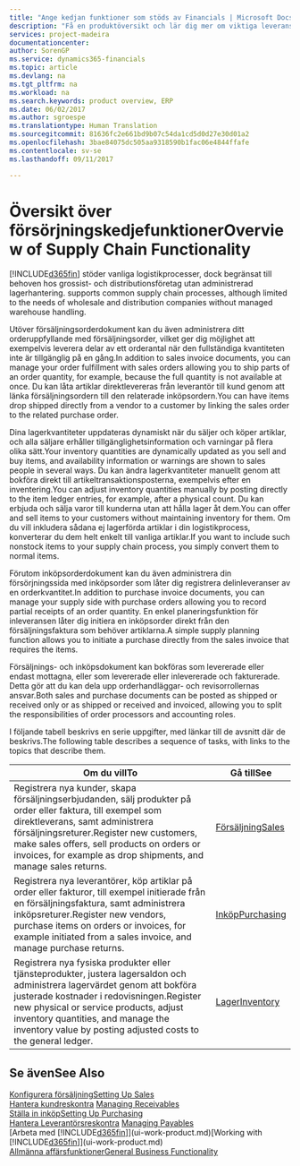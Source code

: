 ```yaml
---
title: "Ange kedjan funktioner som stöds av Financials | Microsoft Docs"
description: "Få en produktöversikt och lär dig mer om viktiga leveranskedjebegrepp och processer som ingår i ERP-lösningen."
services: project-madeira
documentationcenter: 
author: SorenGP
ms.service: dynamics365-financials
ms.topic: article
ms.devlang: na
ms.tgt_pltfrm: na
ms.workload: na
ms.search.keywords: product overview, ERP
ms.date: 06/02/2017
ms.author: sgroespe
ms.translationtype: Human Translation
ms.sourcegitcommit: 81636fc2e661bd9b07c54da1cd5d0d27e30d01a2
ms.openlocfilehash: 3bae84075dc505aa9318590b1fac06e4844ffafe
ms.contentlocale: sv-se
ms.lasthandoff: 09/11/2017

---
```

# <a name="overview-of-supply-chain-functionality"></a><span data-ttu-id="39e56-103">Översikt över försörjningskedjefunktioner</span><span class="sxs-lookup"><span data-stu-id="39e56-103">Overview of Supply Chain Functionality</span></span>
[!INCLUDE[d365fin](includes/d365fin_md.md)]<span data-ttu-id="39e56-104"> stöder vanliga logistikprocesser, dock begränsat till behoven hos grossist- och distributionsföretag utan administrerad lagerhantering.</span><span class="sxs-lookup"><span data-stu-id="39e56-104"> supports common supply chain processes, although limited to the needs of wholesale and distribution companies without managed warehouse handling.</span></span>

<span data-ttu-id="39e56-105">Utöver försäljningsorderdokument kan du även administrera ditt orderuppfyllande med försäljningsorder, vilket ger dig möjlighet att exempelvis leverera delar av ett orderantal när den fullständiga kvantiteten inte är tillgänglig på en gång.</span><span class="sxs-lookup"><span data-stu-id="39e56-105">In addition to sales invoice documents, you can manage your order fulfillment with sales orders allowing you to ship parts of an order quantity, for example, because the full quantity is not available at once.</span></span> <span data-ttu-id="39e56-106">Du kan låta artiklar direktlevereras från leverantör till kund genom att länka försäljningsordern till den relaterade inköpsordern.</span><span class="sxs-lookup"><span data-stu-id="39e56-106">You can have items drop shipped directly from a vendor to a customer by linking the sales order to the related purchase order.</span></span>

<span data-ttu-id="39e56-107">Dina lagerkvantiteter uppdateras dynamiskt när du säljer och köper artiklar, och alla säljare erhåller tillgänglighetsinformation och varningar på flera olika sätt.</span><span class="sxs-lookup"><span data-stu-id="39e56-107">Your inventory quantities are dynamically updated as you sell and buy items, and availability information or warnings are shown to sales people in several ways.</span></span> <span data-ttu-id="39e56-108">Du kan ändra lagerkvantiteter manuellt genom att bokföra direkt till artikeltransaktionsposterna, exempelvis efter en inventering.</span><span class="sxs-lookup"><span data-stu-id="39e56-108">You can adjust inventory quantities manually by posting directly to the item ledger entries, for example, after a physical count.</span></span> <span data-ttu-id="39e56-109">Du kan erbjuda och sälja varor till kunderna utan att hålla lager åt dem.</span><span class="sxs-lookup"><span data-stu-id="39e56-109">You can offer and sell items to your customers without maintaining inventory for them.</span></span> <span data-ttu-id="39e56-110">Om du vill inkludera sådana ej lagerförda artiklar i din logistikprocess, konverterar du dem helt enkelt till vanliga artiklar.</span><span class="sxs-lookup"><span data-stu-id="39e56-110">If you want to include such nonstock items to your supply chain process, you simply convert them to normal items.</span></span>

<span data-ttu-id="39e56-111">Förutom inköpsorderdokument kan du även administrera din försörjningssida med inköpsorder som låter dig registrera delinleveranser av en orderkvantitet.</span><span class="sxs-lookup"><span data-stu-id="39e56-111">In addition to purchase invoice documents, you can manage your supply side with purchase orders allowing you to record partial receipts of an order quantity.</span></span> <span data-ttu-id="39e56-112">En enkel planeringsfunktion för inleveransen låter dig initiera en inköpsorder direkt från den försäljningsfaktura som behöver artiklarna.</span><span class="sxs-lookup"><span data-stu-id="39e56-112">A simple supply planning function allows you to initiate a purchase directly from the sales invoice that requires the items.</span></span>

<span data-ttu-id="39e56-113">Försäljnings- och inköpsdokument kan bokföras som levererade eller endast mottagna, eller som levererade eller inlevererade och fakturerade. Detta gör att du kan dela upp orderhandläggar- och revisorrollernas ansvar.</span><span class="sxs-lookup"><span data-stu-id="39e56-113">Both sales and purchase documents can be posted as shipped or received only or as shipped or received and invoiced, allowing you to split the responsibilities of order processors and accounting roles.</span></span>

<span data-ttu-id="39e56-114">I följande tabell beskrivs en serie uppgifter, med länkar till de avsnitt där de beskrivs.</span><span class="sxs-lookup"><span data-stu-id="39e56-114">The following table describes a sequence of tasks, with links to the topics that describe them.</span></span>

| <span data-ttu-id="39e56-115">Om du vill</span><span class="sxs-lookup"><span data-stu-id="39e56-115">To</span></span> | <span data-ttu-id="39e56-116">Gå till</span><span class="sxs-lookup"><span data-stu-id="39e56-116">See</span></span> |
| --- | --- |
| <span data-ttu-id="39e56-117">Registrera nya kunder, skapa försäljningserbjudanden, sälj produkter på order eller faktura, till exempel som direktleverans, samt administrera försäljningsreturer.</span><span class="sxs-lookup"><span data-stu-id="39e56-117">Register new customers, make sales offers, sell products on orders or invoices, for example as drop shipments, and manage sales returns.</span></span> |[<span data-ttu-id="39e56-118">Försäljning</span><span class="sxs-lookup"><span data-stu-id="39e56-118">Sales</span></span>](sales-manage-sales.md) |
| <span data-ttu-id="39e56-119">Registrera nya leverantörer, köp artiklar på order eller fakturor, till exempel initierade från en försäljningsfaktura, samt administrera inköpsreturer.</span><span class="sxs-lookup"><span data-stu-id="39e56-119">Register new vendors, purchase items on orders or invoices, for example initiated from a sales invoice, and manage purchase returns.</span></span> |[<span data-ttu-id="39e56-120">Inköp</span><span class="sxs-lookup"><span data-stu-id="39e56-120">Purchasing</span></span>](purchasing-manage-purchasing.md) |
| <span data-ttu-id="39e56-121">Registrera nya fysiska produkter eller tjänsteprodukter, justera lagersaldon och administrera lagervärdet genom att bokföra justerade kostnader i redovisningen.</span><span class="sxs-lookup"><span data-stu-id="39e56-121">Register new physical or service products, adjust inventory quantities, and manage the inventory value by posting adjusted costs to the general ledger.</span></span> |[<span data-ttu-id="39e56-122">Lager</span><span class="sxs-lookup"><span data-stu-id="39e56-122">Inventory</span></span>](inventory-manage-inventory.md) |

## <a name="see-also"></a><span data-ttu-id="39e56-123">Se även</span><span class="sxs-lookup"><span data-stu-id="39e56-123">See Also</span></span>
[<span data-ttu-id="39e56-124">Konfigurera försäljning</span><span class="sxs-lookup"><span data-stu-id="39e56-124">Setting Up Sales</span></span>](sales-setup-sales.md)  
<span data-ttu-id="39e56-125">[Hantera kundreskontra](receivables-manage-receivables.md)   </span><span class="sxs-lookup"><span data-stu-id="39e56-125">[Managing Receivables](receivables-manage-receivables.md)   </span></span>  
[<span data-ttu-id="39e56-126">Ställa in inköp</span><span class="sxs-lookup"><span data-stu-id="39e56-126">Setting Up Purchasing</span></span>](purchasing-setup-purchasing.md)  
<span data-ttu-id="39e56-127">[Hantera Leverantörsreskontra](payables-manage-payables.md)  </span><span class="sxs-lookup"><span data-stu-id="39e56-127">[Managing Payables](payables-manage-payables.md)  </span></span>  
<span data-ttu-id="39e56-128">[Arbeta med [!INCLUDE[d365fin](includes/d365fin_md.md)]](ui-work-product.md)</span><span class="sxs-lookup"><span data-stu-id="39e56-128">[Working with [!INCLUDE[d365fin](includes/d365fin_md.md)]](ui-work-product.md)</span></span>  
[<span data-ttu-id="39e56-129">Allmänna affärsfunktioner</span><span class="sxs-lookup"><span data-stu-id="39e56-129">General Business Functionality</span></span>](ui-across-business-areas.md)

